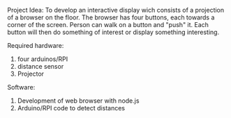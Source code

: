 Project Idea: 
To develop an interactive display wich consists of a projection of a browser on the floor. The browser has four buttons,
each towards a corner of the screen. Person can walk on a button and "push" it. Each button will then do something of interest
or display something interesting. 

Required hardware:
1. four arduinos/RPI
2. distance sensor
3. Projector 

Software: 
1. Development of web browser with node.js
2. Arduino/RPI code to detect distances

